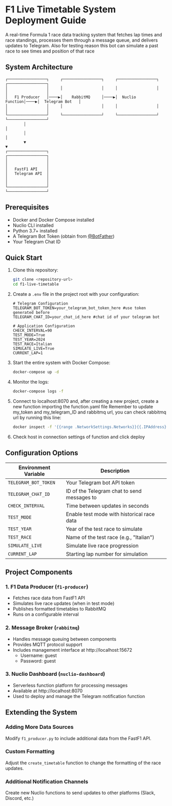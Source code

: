 # F1 Live Timetable System Deployment Guide

A real-time Formula 1 race data tracking system that fetches lap times and race standings, processes them through a message queue, and delivers updates to Telegram.
Also for testing reason this bot can simulate a past race to see times and position of that race


## System Architecture

```
┌─────────────────┐     ┌─────────────────┐     ┌─────────────────┐     ┌─────────────────┐
│                 │     │                 │     │                 │     │                 │
│   F1 Producer   │────▶│    RabbitMQ     │────▶│  Nuclio Function│────▶│  Telegram Bot   │
│                 │     │                 │     │                 │     │                 │
└─────────────────┘     └─────────────────┘     └─────────────────┘     └─────────────────┘
        │                                                                        │
        │                                                                        │
        ▼                                                                        ▼
┌─────────────────┐                                                    ┌─────────────────┐
│                 │                                                    │                 │
│   FastF1 API    │                                                    │   Telegram API  │
│                 │                                                    │                 │
└─────────────────┘                                                    └─────────────────┘
```

## Prerequisites

- Docker and Docker Compose installed
- Nuclio CLI installed
- Python 3.7+ installed
- A Telegram Bot Token (obtain from [@BotFather](https://t.me/botfather))
- Your Telegram Chat ID


## Quick Start

1. Clone this repository:
   ```bash
   git clone <repository-url>
   cd f1-live-timetable
   ```

2. Create a `.env` file in the project root with your configuration:
   ```
   # Telegram Configuration
   TELEGRAM_BOT_TOKEN=your_telegram_bot_token_here #use token generated before
   TELEGRAM_CHAT_ID=your_chat_id_here #chat id of your telegram bot

   # Application Configuration
   CHECK_INTERVAL=90
   TEST_MODE=True
   TEST_YEAR=2024
   TEST_RACE=Italian
   SIMULATE_LIVE=True
   CURRENT_LAP=1
   ```

3. Start the entire system with Docker Compose:
   ```bash
   docker-compose up -d
   ```

4. Monitor the logs:
   ```bash
   docker-compose logs -f
   ```

5. Connect to localhost:8070 and, after creating a new project, create a new function importing the function.yaml file 
Remember to update my_token and my_telegram_ID and rabbitmq url, you can check rabbitmq url by running this line:
   ```bash
   docker inspect -f '{{range .NetworkSettings.Networks}}{{.IPAddress}}{{end}}' f1livebot1-rabbitmq-1
   ```
6. Check host in connection settings of function and click deploy

## Configuration Options

| Environment Variable | Description |
| --- | --- |
| `TELEGRAM_BOT_TOKEN` | Your Telegram bot API token |
| `TELEGRAM_CHAT_ID` | ID of the Telegram chat to send messages to |
| `CHECK_INTERVAL` | Time between updates in seconds |
| `TEST_MODE` | Enable test mode with historical race data |
| `TEST_YEAR` | Year of the test race to simulate |
| `TEST_RACE` | Name of the test race (e.g., "Italian") |
| `SIMULATE_LIVE` | Simulate live race progression |
| `CURRENT_LAP` | Starting lap number for simulation |

## Project Components

### 1. F1 Data Producer (`f1-producer`)
- Fetches race data from FastF1 API
- Simulates live race updates (when in test mode)
- Publishes formatted timetables to RabbitMQ
- Runs on a configurable interval

### 2. Message Broker (`rabbitmq`)
- Handles message queuing between components
- Provides MQTT protocol support
- Includes management interface at http://localhost:15672
  - Username: guest
  - Password: guest

### 3. Nuclio Dashboard (`nuclio-dashboard`)
- Serverless function platform for processing messages
- Available at http://localhost:8070
- Used to deploy and manage the Telegram notification function

## Extending the System

### Adding More Data Sources
Modify `f1_producer.py` to include additional data from the FastF1 API.

### Custom Formatting
Adjust the `create_timetable` function to change the formatting of the race updates.

### Additional Notification Channels
Create new Nuclio functions to send updates to other platforms (Slack, Discord, etc.)
